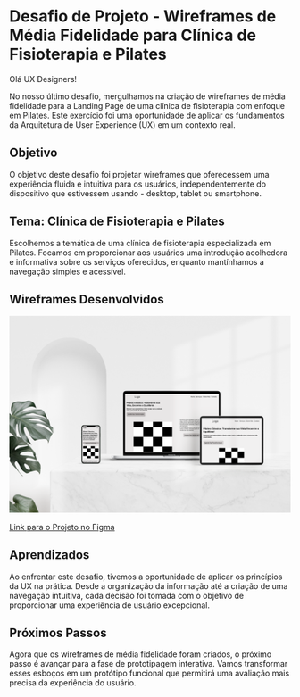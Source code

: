 # Desafio de Projeto - Wireframes de Média Fidelidade para Clínica de Fisioterapia e Pilates

Olá UX Designers!

No nosso último desafio, mergulhamos na criação de wireframes de média fidelidade para a Landing Page de uma clínica de fisioterapia com enfoque em Pilates. Este exercício foi uma oportunidade de aplicar os fundamentos da Arquitetura de User Experience (UX) em um contexto real.

## Objetivo

O objetivo deste desafio foi projetar wireframes que oferecessem uma experiência fluida e intuitiva para os usuários, independentemente do dispositivo que estivessem usando - desktop, tablet ou smartphone.

## Tema: Clínica de Fisioterapia e Pilates

Escolhemos a temática de uma clínica de fisioterapia especializada em Pilates. Focamos em proporcionar aos usuários uma introdução acolhedora e informativa sobre os serviços oferecidos, enquanto mantínhamos a navegação simples e acessível.

## Wireframes Desenvolvidos
![Mockup](<img/Digital Device Mockup Freebie Vol.2.jpg.png>)

[Link para o Projeto no Figma](https://www.figma.com/file/XMzGZeD269yZtZDwnhB4jC/Lading-Page-Cl%C3%ADnica-Flor-de-Cerejeira?type=design&node-id=0%3A1&mode=design&t=Vxa21mKTyXF48yOS-1)
## Aprendizados

Ao enfrentar este desafio, tivemos a oportunidade de aplicar os princípios da UX na prática. Desde a organização da informação até a criação de uma navegação intuitiva, cada decisão foi tomada com o objetivo de proporcionar uma experiência de usuário excepcional.

## Próximos Passos

Agora que os wireframes de média fidelidade foram criados, o próximo passo é avançar para a fase de prototipagem interativa. Vamos transformar esses esboços em um protótipo funcional que permitirá uma avaliação mais precisa da experiência do usuário.


